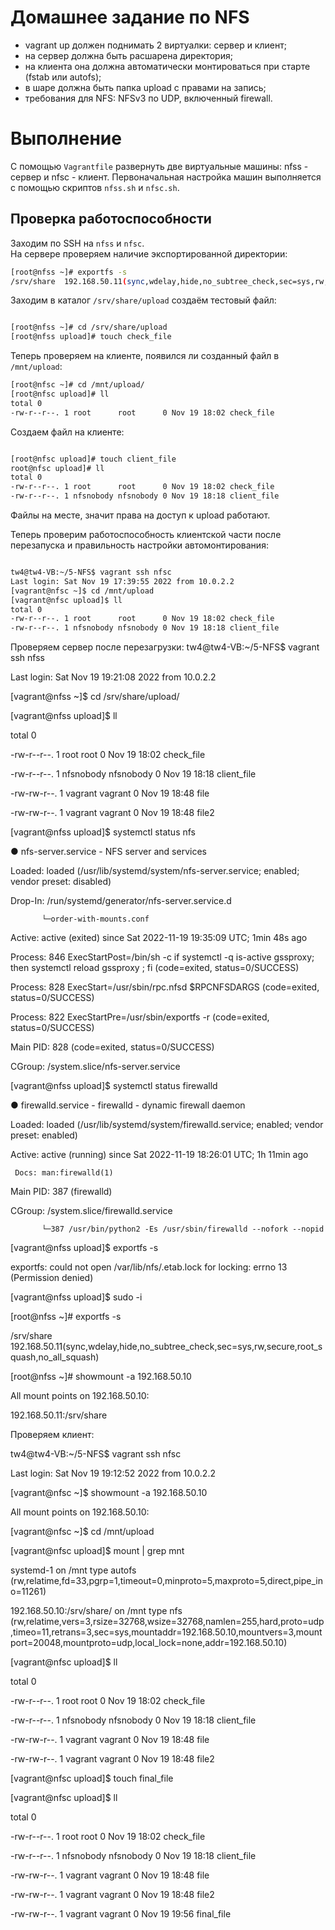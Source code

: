 # Домашнее задание по NFS

- vagrant up должен поднимать 2 виртуалки: сервер и клиент;  
- на сервер должна быть расшарена директория;  
- на клиента она должна автоматически монтироваться при старте (fstab или autofs);  
- в шаре должна быть папка upload с правами на запись;  
- требования для NFS: NFSv3 по UDP, включенный firewall.  

# Выполнение

С помощью `Vagrantfile` развернуть две виртуальные машины: nfss - сервер и nfsc - клиент.
Первоначальная настройка машин выполняется с помощью скриптов `nfss.sh` и `nfsc.sh`.

## Проверка работоспособности

Заходим по SSH на `nfss` и `nfsc`.   
На сервере проверяем наличие экспортированной директории:

```bash
[root@nfss ~]# exportfs -s
/srv/share  192.168.50.11(sync,wdelay,hide,no_subtree_check,sec=sys,rw,secure,root_squash,no_all_squash)

```

Заходим в каталог `/srv/share/upload` создаём тестовый файл: 

```bash

[root@nfss ~]# cd /srv/share/upload
[root@nfss upload]# touch check_file

```

Теперь проверяем на клиенте, появился ли созданный файл в `/mnt/upload`:

```bash
[root@nfsc ~]# cd /mnt/upload/
[root@nfsc upload]# ll
total 0
-rw-r--r--. 1 root      root      0 Nov 19 18:02 check_file

```

Создаем файл на клиенте:

```bash

[root@nfsc upload]# touch client_file
root@nfsc upload]# ll
total 0
-rw-r--r--. 1 root      root      0 Nov 19 18:02 check_file
-rw-r--r--. 1 nfsnobody nfsnobody 0 Nov 19 18:18 client_file

```

Файлы на месте, значит права на доступ к upload работают.

Теперь проверим работоспособность клиентской части после перезапуска и правильность настройки автомонтирования:

```bash

tw4@tw4-VB:~/5-NFS$ vagrant ssh nfsc
Last login: Sat Nov 19 17:39:55 2022 from 10.0.2.2
[vagrant@nfsc ~]$ cd /mnt/upload
[vagrant@nfsc upload]$ ll
total 0
-rw-r--r--. 1 root      root      0 Nov 19 18:02 check_file
-rw-r--r--. 1 nfsnobody nfsnobody 0 Nov 19 18:18 client_file

```

Проверяем сервер после перезагрузки:
tw4@tw4-VB:~/5-NFS$ vagrant ssh nfss

Last login: Sat Nov 19 19:21:08 2022 from 10.0.2.2

[vagrant@nfss ~]$ cd /srv/share/upload/

[vagrant@nfss upload]$ ll

total 0

-rw-r--r--. 1 root      root      0 Nov 19 18:02 check_file

-rw-r--r--. 1 nfsnobody nfsnobody 0 Nov 19 18:18 client_file

-rw-rw-r--. 1 vagrant   vagrant   0 Nov 19 18:48 file

-rw-rw-r--. 1 vagrant   vagrant   0 Nov 19 18:48 file2

[vagrant@nfss upload]$ systemctl status nfs

● nfs-server.service - NFS server and services

   Loaded: loaded (/usr/lib/systemd/system/nfs-server.service; enabled; vendor preset: disabled)

  Drop-In: /run/systemd/generator/nfs-server.service.d

           └─order-with-mounts.conf

   Active: active (exited) since Sat 2022-11-19 19:35:09 UTC; 1min 48s ago

  Process: 846 ExecStartPost=/bin/sh -c if systemctl -q is-active gssproxy; then systemctl reload gssproxy ; fi (code=exited, status=0/SUCCESS)

  Process: 828 ExecStart=/usr/sbin/rpc.nfsd $RPCNFSDARGS (code=exited, status=0/SUCCESS)

  Process: 822 ExecStartPre=/usr/sbin/exportfs -r (code=exited, status=0/SUCCESS)

 Main PID: 828 (code=exited, status=0/SUCCESS)

   CGroup: /system.slice/nfs-server.service

[vagrant@nfss upload]$ systemctl status firewalld

● firewalld.service - firewalld - dynamic firewall daemon

   Loaded: loaded (/usr/lib/systemd/system/firewalld.service; enabled; vendor preset: enabled)

   Active: active (running) since Sat 2022-11-19 18:26:01 UTC; 1h 11min ago

     Docs: man:firewalld(1)

 Main PID: 387 (firewalld)

   CGroup: /system.slice/firewalld.service

           └─387 /usr/bin/python2 -Es /usr/sbin/firewalld --nofork --nopid

[vagrant@nfss upload]$ exportfs -s

exportfs: could not open /var/lib/nfs/.etab.lock for locking: errno 13 (Permission denied)

[vagrant@nfss upload]$ sudo -i

[root@nfss ~]# exportfs -s

/srv/share  192.168.50.11(sync,wdelay,hide,no_subtree_check,sec=sys,rw,secure,root_squash,no_all_squash)

[root@nfss ~]# showmount -a 192.168.50.10

All mount points on 192.168.50.10:

192.168.50.11:/srv/share

Проверяем клиент:

tw4@tw4-VB:~/5-NFS$ vagrant ssh nfsc

Last login: Sat Nov 19 19:12:52 2022 from 10.0.2.2

[vagrant@nfsc ~]$ showmount -a 192.168.50.10

All mount points on 192.168.50.10:

[vagrant@nfsc ~]$ cd /mnt/upload

[vagrant@nfsc upload]$ mount | grep mnt

systemd-1 on /mnt type autofs (rw,relatime,fd=33,pgrp=1,timeout=0,minproto=5,maxproto=5,direct,pipe_ino=11261)

192.168.50.10:/srv/share/ on /mnt type nfs (rw,relatime,vers=3,rsize=32768,wsize=32768,namlen=255,hard,proto=udp,timeo=11,retrans=3,sec=sys,mountaddr=192.168.50.10,mountvers=3,mountport=20048,mountproto=udp,local_lock=none,addr=192.168.50.10)

[vagrant@nfsc upload]$ ll

total 0

-rw-r--r--. 1 root      root      0 Nov 19 18:02 check_file

-rw-r--r--. 1 nfsnobody nfsnobody 0 Nov 19 18:18 client_file

-rw-rw-r--. 1 vagrant   vagrant   0 Nov 19 18:48 file

-rw-rw-r--. 1 vagrant   vagrant   0 Nov 19 18:48 file2

[vagrant@nfsc upload]$ touch final_file

[vagrant@nfsc upload]$ ll

total 0

-rw-r--r--. 1 root      root      0 Nov 19 18:02 check_file

-rw-r--r--. 1 nfsnobody nfsnobody 0 Nov 19 18:18 client_file

-rw-rw-r--. 1 vagrant   vagrant   0 Nov 19 18:48 file

-rw-rw-r--. 1 vagrant   vagrant   0 Nov 19 18:48 file2

-rw-rw-r--. 1 vagrant   vagrant   0 Nov 19 19:56 final_file






